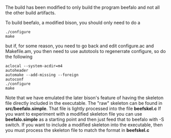 The build has been modified to only build the program beefalo and not
all the other build artifacts.

To build beefalo, a modified bison, you should only need to do a

    ./configure
    make

but if, for some reason, you need to go back and edit configure.ac
and Makefile.am, you then need to use autotools to regenerrate configure,
so do the following

    aclocal --system-acdir=m4
    autoheader
    automake --add-missing --foreign
    autoconf
    ./configure
    make

Note that we have emulated the later bison's feature of having the skeleton
file directly included in the executable.  The "raw" skeleton can be found
in **src/beefalo.simple**. That file is lightly processed into the file 
**beefskel.c** If you want to experiment with a modified skeleton file you can
use **beefalo.simple** as a starting point and then just feed that to beefalo
with -S switch. If you want to include a modified skeleton into the executable,
then you must process the skeleton file to match the format in **beefskel.c**

